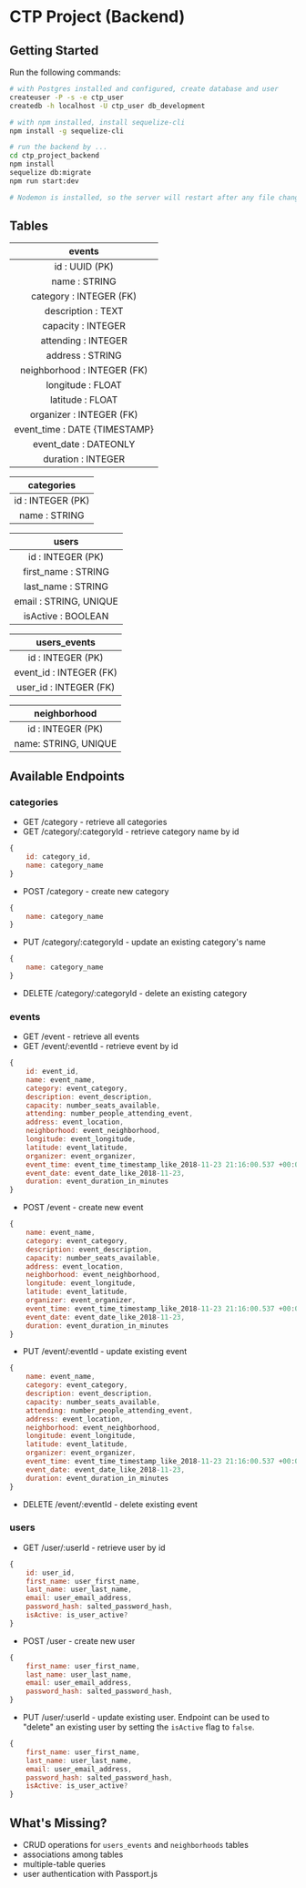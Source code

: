 # CTP Project (Backend)

## Getting Started

Run the following commands:
```bash
# with Postgres installed and configured, create database and user
createuser -P -s -e ctp_user
createdb -h localhost -U ctp_user db_development

# with npm installed, install sequelize-cli
npm install -g sequelize-cli

# run the backend by ...
cd ctp_project_backend
npm install
sequelize db:migrate
npm run start:dev

# Nodemon is installed, so the server will restart after any file changes :)
```

## Tables

| events |
|:------:|
| id : UUID (PK) |
| name : STRING |
| category : INTEGER (FK) |
| description : TEXT |
| capacity : INTEGER |
| attending : INTEGER |
| address : STRING |
| neighborhood : INTEGER (FK) |
| longitude : FLOAT |
| latitude : FLOAT |
| organizer : INTEGER (FK) |
| event_time : DATE {TIMESTAMP} |
| event_date : DATEONLY |
| duration : INTEGER |

| categories |
|:----------:|
| id : INTEGER (PK) |
| name : STRING |

| users |
|:-----:|
| id : INTEGER (PK) |
| first_name : STRING |
| last_name : STRING |
| email : STRING, UNIQUE |
| isActive : BOOLEAN |

| users_events |
|:------------:|
| id : INTEGER (PK) |
| event_id : INTEGER (FK) |
| user_id : INTEGER (FK) |

| neighborhood |
|:------------:|
| id : INTEGER (PK) |
| name: STRING, UNIQUE |


## Available Endpoints

### categories

* GET /category - retrieve all categories
* GET /category/:categoryId - retrieve category name by id
```javascript
{
    id: category_id,
    name: category_name
}
```
* POST /category - create new category
```javascript
{
    name: category_name
}
```
* PUT /category/:categoryId - update an existing category's name
```javascript
{
    name: category_name
}
```
* DELETE /category/:categoryId - delete an existing category

### events

* GET /event - retrieve all events
* GET /event/:eventId - retrieve event by id
```javascript
{
    id: event_id,
    name: event_name,
    category: event_category,
    description: event_description,
    capacity: number_seats_available,
    attending: number_people_attending_event,
    address: event_location,
    neighborhood: event_neighborhood,
    longitude: event_longitude,
    latitude: event_latitude,
    organizer: event_organizer,
    event_time: event_time_timestamp_like_2018-11-23 21:16:00.537 +00:00,
    event_date: event_date_like_2018-11-23,
    duration: event_duration_in_minutes
}
```
* POST /event - create new event
```javascript
{
    name: event_name,
    category: event_category,
    description: event_description,
    capacity: number_seats_available,
    address: event_location,
    neighborhood: event_neighborhood,
    longitude: event_longitude,
    latitude: event_latitude,
    organizer: event_organizer,
    event_time: event_time_timestamp_like_2018-11-23 21:16:00.537 +00:00,
    event_date: event_date_like_2018-11-23,
    duration: event_duration_in_minutes
}
```
* PUT /event/:eventId - update existing event
```javascript
{
    name: event_name,
    category: event_category,
    description: event_description,
    capacity: number_seats_available,
    attending: number_people_attending_event,
    address: event_location,
    neighborhood: event_neighborhood,
    longitude: event_longitude,
    latitude: event_latitude,
    organizer: event_organizer,
    event_time: event_time_timestamp_like_2018-11-23 21:16:00.537 +00:00,
    event_date: event_date_like_2018-11-23,
    duration: event_duration_in_minutes
}
```
* DELETE /event/:eventId - delete existing event

### users

* GET /user/:userId - retrieve user by id
```javascript
{
    id: user_id,
    first_name: user_first_name,
    last_name: user_last_name,
    email: user_email_address,
    password_hash: salted_password_hash,
    isActive: is_user_active?
}
```
* POST /user - create new user
```javascript
{
    first_name: user_first_name,
    last_name: user_last_name,
    email: user_email_address,
    password_hash: salted_password_hash,
}
```
* PUT /user/:userId - update existing user. Endpoint can be used to "delete" an existing user by setting the ```isActive``` flag to ```false```.
```javascript
{
    first_name: user_first_name,
    last_name: user_last_name,
    email: user_email_address,
    password_hash: salted_password_hash,
    isActive: is_user_active?
}
```


## What's Missing?

* CRUD operations for ```users_events``` and ```neighborhoods``` tables
* associations among tables
* multiple-table queries
* user authentication with Passport.js
